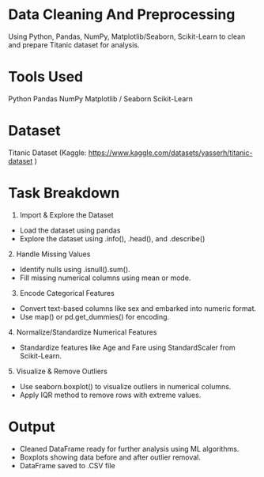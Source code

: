 # Data Cleaning And Preprocessing
Using Python, Pandas, NumPy, Matplotlib/Seaborn, Scikit-Learn to clean and prepare Titanic dataset for analysis.

# Tools Used

Python
Pandas
NumPy
Matplotlib / Seaborn
Scikit-Learn 

# Dataset
Titanic Dataset (Kaggle: https://www.kaggle.com/datasets/yasserh/titanic-dataset )

# Task Breakdown

1. Import & Explore the Dataset

- Load the dataset using pandas 
- Explore the dataset using .info(), .head(), and .describe()

2️. Handle Missing Values

- Identify nulls using .isnull().sum().
- Fill missing numerical columns using mean or mode.

3. Encode Categorical Features

- Convert text-based columns like sex and embarked  into numeric format.
- Use map() or pd.get_dummies() for encoding.

4️. Normalize/Standardize Numerical Features

- Standardize features like Age and Fare using StandardScaler from Scikit-Learn.

5️. Visualize & Remove Outliers

- Use seaborn.boxplot() to visualize outliers in numerical columns.
- Apply IQR method to remove rows with extreme values.

# Output

- Cleaned DataFrame ready for further analysis using ML algorithms.
- Boxplots showing data before and after outlier removal.
- DataFrame saved to .CSV file
